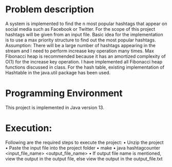 
# Problem description
A system is implemented to find the n most popular hashtags that appear on social media such as Facebook or Twitter. For the scope of this project hashtags will be given from an input file. Basic idea for the implementation is to use a max priority structure to find out the most popular hashtags.
Assumption: There will be a large number of hashtags appearing in the stream and I need to perform increase key operation many times. Max Fibonacci heap is recommended because it has an amortized complexity of O(1) for the increase key operation. I have implemented all Fibonacci heap functions discussed in class. For the hash table, existing implementation of Hashtable in the java.util package has been used.

# Programming Environment
This project is implemented in Java version 13.

# Execution:
Following are the required steps to execute the project:
• Unzip the project
• Paste the input file into the project folder
• make
• java hashtagcounter <input_file_name> <output_file_name>
• If output file name is mentioned, view the output in the output file, else view the output
in the output_file.txt

